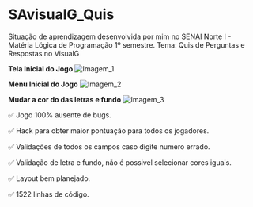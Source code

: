 # SAvisualG_Quis
Situação de aprendizagem desenvolvida por mim no SENAI Norte I - Matéria Lógica de Programação 1º semestre. Tema: Quis de Perguntas e Respostas no VisualG


**Tela Inicial do Jogo**
![Imagem_1](https://user-images.githubusercontent.com/96263490/159768666-ed9b9c72-e7b8-4e98-88c9-c27988157689.png)

**Menu Inicial do Jogo**
![Imagem_2](https://user-images.githubusercontent.com/96263490/159768764-482e74a6-8638-45bb-baf1-6eeb810cb60a.png)

**Mudar a cor do das letras e fundo**
![Imagem_3](https://user-images.githubusercontent.com/96263490/159768828-2d3b1aa2-d91c-41c0-834a-009dca9b7313.png)

✅ Jogo 100% ausente de bugs.

✅ Hack para obter maior pontuação para todos os jogadores.

✅ Validações de todos os campos caso digite numero errado.

✅ Validação de letra e fundo, não é possivel selecionar cores iguais.

✅ Layout bem planejado.

✅ 1522 linhas de código.
